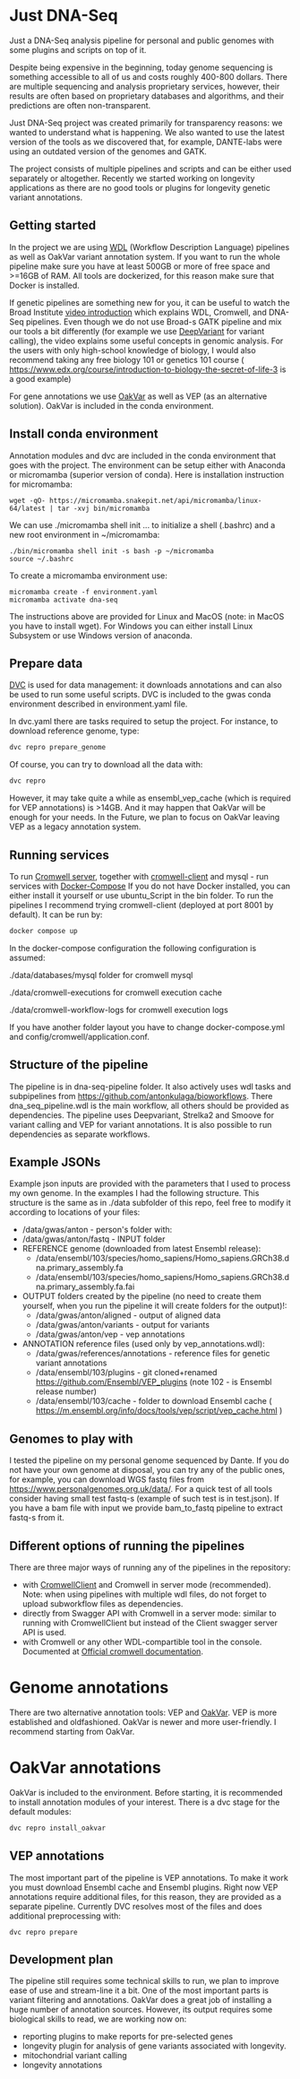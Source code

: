 Just DNA-Seq
==============

Just a DNA-Seq analysis pipeline for personal and public genomes with some plugins and scripts on top of it.

Despite being expensive in the beginning, today genome sequencing is something accessible to all of us and costs roughly 400-800 dollars.
There are multiple sequencing and analysis proprietary services, however, their results are often based on proprietary databases and algorithms, and their predictions are often non-transparent.

Just DNA-Seq project was created primarily for transparency reasons: we wanted to understand what is happening. 
We also wanted to use the latest version of the tools as we discovered that, for example, DANTE-labs were using an outdated version of the genomes and GATK.

The project consists of multiple pipelines and scripts and can be either used separately or altogether.
Recently we started working on longevity applications as there are no good tools or plugins for longevity genetic variant annotations.

Getting started
---------------

In the project we are using [WDL](https://openwdl.org/) (Workflow Description Language) pipelines as well as OakVar variant annotation system.
If you want to run the whole pipeline make sure you have at least 500GB or more of free space and >=16GB of RAM. 
All tools are dockerized, for this reason make sure that Docker is installed.

If genetic pipelines are something new for you, it can be useful to watch the Broad Institute [video introduction](https://www.youtube.com/watch?v=aTAQ2eA_iOc&feature=youtu.be&fbclid=IwAR0r2YeeJMEh2XFmat6OIEmbmGWXEvye3UYplvSheYFl7mJ1ijR65G0awLc) which explains WDL, Cromwell, and DNA-Seq pipelines.
Even though we do not use Broad-s GATK pipeline and mix our tools a bit differently (for example we use [DeepVariant](https://academic.oup.com/bioinformatics/article/36/24/5582/6064144) for variant calling), the video explains some useful concepts in genomic analysis.
For the users with only high-school knowledge of biology, I would also recommend taking any free biology 101 or genetics 101 course ( https://www.edx.org/course/introduction-to-biology-the-secret-of-life-3 is a good example)

For gene annotations we use [OakVar](https://rkimoakbioinformatics.github.io/oakvar/) as well as VEP (as an alternative solution).
OakVar is included in the conda environment. 


Install conda environment
-------------------------
Annotation modules and dvc are included in the conda environment that goes with the project.
The environment can be setup either with Anaconda or micromamba (superior version of conda).
Here is installation instruction for micromamba:
```
wget -qO- https://micromamba.snakepit.net/api/micromamba/linux-64/latest | tar -xvj bin/micromamba
```
We can use ./micromamba shell init ... to initialize a shell (.bashrc) and a new root environment in ~/micromamba:
```
./bin/micromamba shell init -s bash -p ~/micromamba
source ~/.bashrc
```
To create a micromamba environment use:
```
micromamba create -f environment.yaml
micromamba activate dna-seq
```

The instructions above are provided for Linux and MacOS (note: in MacOS you have to install wget). 
For Windows you can either install Linux Subsystem or use Windows version of anaconda.

Prepare data
------------

[DVC](https://dvc.org/) is used for data management: it downloads annotations and can also be used to run some useful scripts.
DVC is included to the gwas conda environment described in environment.yaml file.

In dvc.yaml there are tasks required to setup the project. For instance, to download reference genome, type:
```bash
dvc repro prepare_genome
```
Of course, you can try to download all the data with:
```bash
dvc repro
```
However, it may take quite a while as ensembl_vep_cache (which is required for VEP annotations) is >14GB. 
And it may happen that OakVar will be enough for your needs.
In the Future, we plan to focus on OakVar leaving VEP as a legacy annotation system.


Running services
----------------

To run [Cromwell server](https://cromwell.readthedocs.io/en/stable/), together with [cromwell-client](https://github.com/antonkulaga/cromwell-client) and mysql - run services with [Docker-Compose](https://docs.docker.com/compose/install/) 
If you do not have Docker installed, you can either install it yourself or use ubuntu_Script in the bin folder.
To run the pipelines I recommend trying cromwell-client (deployed at port 8001 by default).
It can be run by:
```bash
docker compose up
```

In the docker-compose configuration the following configuration is assumed:
  
./data/databases/mysql folder for cromwell mysql

./data/cromwell-executions for cromwell execution cache

./data/cromwell-workflow-logs for cromwell execution logs

If you have another folder layout you have to change docker-compose.yml and config/cromwell/application.conf.


Structure of the pipeline
-------------------------

The pipeline is in dna-seq-pipeline folder. It also actively uses wdl tasks and subpipelines from https://github.com/antonkulaga/bioworkflows.
There dna_seq_pipeline.wdl is the main workflow, all others should be provided as dependencies.
The pipeline uses Deepvariant, Strelka2 and Smoove for variant calling and VEP for variant annotations.
It is also possible to run dependencies as separate workflows.

Example JSONs
------------
Example json inputs are provided with the parameters that I used to process my own genome.
In the examples I had the following structure.
This structure is the same as in ./data subfolder of this repo, feel free to modify it according to locations of your files:
* /data/gwas/anton - person's folder with:
* /data/gwas/anton/fastq - INPUT folder
* REFERENCE genome (downloaded from latest Ensembl release):
    * /data/ensembl/103/species/homo_sapiens/Homo_sapiens.GRCh38.dna.primary_assembly.fa
    * /data/ensembl/103/species/homo_sapiens/Homo_sapiens.GRCh38.dna.primary_assembly.fa.fai
* OUTPUT folders created by the pipeline (no need to create them yourself, when you run the pipeline it will create folders for the output)!: 
    * /data/gwas/anton/aligned - output of aligned data
    * /data/gwas/anton/variants - output for variants
    * /data/gwas/anton/vep - vep annotations
* ANNOTATION reference files (used only by vep_annotations.wdl):
    * /data/gwas/references/annotations - reference files for genetic variant annotations
    * /data/ensembl/103/plugins - git cloned+renamed https://github.com/Ensembl/VEP_plugins (note 102 - is Ensembl release number)
    * /data/ensembl/103/cache - folder to download Ensembl cache ( https://m.ensembl.org/info/docs/tools/vep/script/vep_cache.html )
        
Genomes to play with
------------------

I tested the pipeline on my personal genome sequenced by Dante. 
If you do not have your own genome at disposal, you can try any of the public ones, for example, you can download WGS fastq files from https://www.personalgenomes.org.uk/data/.
For a quick test of all tools consider having small test fastq-s (example of such test is in test.json).
If you have a bam file with input we provide bam_to_fastq pipeline to extract fastq-s from it.


Different options of running the pipelines
-----------------

There are three major ways of running any of the pipelines in the repository:
* with [CromwellClient](https://github.com/antonkulaga/cromwell-client) and Cromwell in server mode (recommended). Note: when using pipelines with multiple wdl files, do not forget to upload subworkflow files as dependencies.
* directly from Swagger API with Cromwell in a server mode: similar to running with CromwellClient but instead of the Client swagger server API is used.
* with Cromwell or any other WDL-compartible tool in the console. Documented at [Official cromwell documentation](https://cromwell.readthedocs.io/en/stable/tutorials/FiveMinuteIntro/#step-3-running-the-workflow).

Genome annotations
==================

There are two alternative annotation tools: VEP and [OakVar](https://rkimoakbioinformatics.github.io/oakvar/). VEP is more established and oldfashioned. OakVar is newer and more user-friendly. I recommend starting from OakVar.

OakVar annotations
======================

OakVar is included to the environment.
Before starting, it is recommended to install annotation modules of your interest.
There is a dvc stage for the default modules:
```bash
dvc repro install_oakvar
```

VEP annotations
---------------

The most important part of the pipeline is VEP annotations.
To make it work you must download Ensembl cache and Ensembl plugins.
Right now VEP annotations require additional files, for this reason, they are provided as a separate pipeline.
Currently DVC resolves most of the files and does additional preprocessing with:
```
dvc repro prepare
```

Development plan
----------------

The pipeline still requires some technical skills to run, we plan to improve ease of use and stream-line it a bit.
One of the most important parts is variant filtering and annotations. 
OakVar does a great job of installing a huge number of annotation sources. 
However, its output requires some biological skills to read, we are working now on:
* reporting plugins to make reports for pre-selected genes
* longevity plugin for analysis of gene variants associated with longevity.
* mitochondrial variant calling
* longevity annotations
